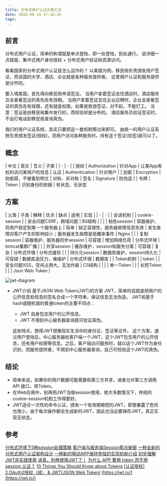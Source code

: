 ```yaml
---
title: 分布式用户认证方案汇总
date: 2018-06-19 17:10:34
tags:
---
```

## 前言
分布式用户认证，简单的称谓就是单点登陆，即一处登陆，到处通行。
说详细一点就是，集中式用户身份授权 + 分布式用户验证和资源访问。

看看国家的分布式用户认证是怎么运作的？
以美国为例，移民局负责颁发用户签证，而该国的大学、酒店、企业就是各种服务提供者。
这里用户认证和服务提供是分开的。

要入境美国，首先得向移民局申请签证。
当用户拿着签证去住酒店时，酒店服务员会查看签证的真伪及有效期。
当用户拿着签证去住企业应聘时，企业会查看签证的真伪及有效期，还有就是权限，如果是旅游签证，对不起，不能打工。
注意：签证是由移民局集中发行的，而校验却是分布的。
酒店服务员验证签证时，不会打电话到移民局查询真伪。

我们的用户认证系统，其实只要把这一套机制帮过来即可。
由统一的用户认证系统负责颁发签证(授权)，而用户访问各种服务时，持有这个签证(验签)就可以了。

## 概念
| 中文 | 英文 | 含义 | 子类 | 
| - | - | 
| 授权 | Authorization | 针对App | 让某App有权利访问某用户的信息
| 认证 | Authentication | 针对用户 | 
| 加密 | Encryption | 防偷窥，不被看到明文 | 对称、非对称
| 签名 | Signature | 防伪造 | 
| 令牌 | Token | 识别身份的依据 | 有状态、无状态

## 方案
| 父类 | 子类 | 解释 | 优点 | 缺点 | 适用 | 实现 |
| - | - |
| 会话机制 |  | cookie-session |  | 安全问题CSRF，跨域问题 | BS结构 |  |
|  | 粘性session | 容器维护，将用户锁定到某一个服务器上 | 简单 | 缺乏容错性，服务器故障信息失效 | 发生故障对客户产生的影响较小；服务器发生故障是低概率事件 | Nginx |
|  | 复制session | 容器维护，服务器同步session | 可容错 | 增加网络负荷 | 分布式环境 | tomcat集群广播 |
|  | 共享session | 缓存维护，session和服务分离 | 可容错 | 复杂 | 分布式环境 | 分布式缓存 |
|  | 持久化session | 数据库维护，session持久化 | 可容错 | 数据库造压力，难维护 | 分布式环境 | 数据库 |
| Token机制 |  | token |  | 安全问题XSS，空间占用大，无法作废 | CS结构 |  |
|  | 单一Token | 
|  | 长短Token | 
|  | Json Web Token | 

![jwt-diagram](jwt-diagram.png)

* JWT介绍
  基于JSON Web Token(JWT)的方案
  JWT，简单的说就是把用户的公开信息和信息的签名合成一个字符串，保证信息无法伪造。
  JWT和基于hash或随机值的普通token的主要不同点：
  * JWT 自身包含用户的公开信息。
  * JWT 不用到中心服务器查询就可验证真伪。

  这些特点，使得JWT很像现实生活中的身份证，签证等证件。
  这个方案，通过用户登陆后，中心服务器给客户端一个JWT，这个JWT包含用户的公开信息，还有用户权限等信息。之后，客户端访问服务时，就以这个JWT作为身份识别，而服务提供者，不用到中心服务器查询，自己可校验这个JWT的真伪。

## 结论
* 简单来说，如果你的用户数据可能需要和第三方共享，或者允许第三方调用 API 接口，用Token。
* 在Web应用中，别再把JWT当做session使用，绝大多数情况下，传统的cookie-session机制工作得更好。
* JWT适合一次性的命令认证，颁发一个有效期极短的JWT，即使暴露了危险也很小，由于每次操作都会生成新的JWT，因此也没必要保存JWT，真正实现无状态。

## 参考
[分布式环境下5种session处理策略](https://www.cnblogs.com/qin-derella/p/6808436.html)
[客户端与服务端Session那点秘密](https://www.cnblogs.com/dreamzhiya/p/5443033.html)
[一种全新的分布式用户认证架构设计](https://www.jianshu.com/p/85d86877a1a6)
[一种新的移动APP保持登陆的实现机制介绍](https://www.jianshu.com/p/b4cf771e570e)
[初步理解JWT并实践使用](https://www.jianshu.com/p/2fdc20a42c41)
[讲真，别再使用JWT了！](https://www.jianshu.com/p/af8360b83a9f)
[为什么 APP 要用 token 而不用 session 认证？](https://www.v2ex.com/t/148426#;)
[10 Things You Should Know about Tokens](https://auth0.com/blog/ten-things-you-should-know-about-tokens-and-cookies/)
[[认证授权] 2.OAuth2授权（续） & JWT(JSON Web Token)](https://www.cnblogs.com/linianhui/p/oauth2-extensions-protocol-and-json-web-token.html)
[https://jwt.io/](https://jwt.io/)
